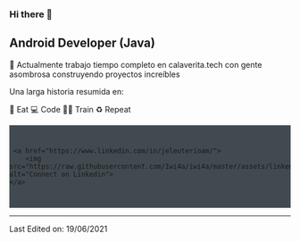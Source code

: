 ### Hi there 👋


## Android Developer (Java)

🔭 Actualmente trabajo tiempo completo en calaverita.tech con gente asombrosa construyendo proyectos increíbles 

Una larga historia resumida en:

🥑 Eat 💻 Code 💪🏽 Train ♻️ Repeat


<div align="left" style="background:#414a50; padding: 25px 0;">
   
     <a href="https://www.linkedin.com/in/jeleuterioam/">
        <img src="https://raw.githubusercontent.com/Iwi4a/iwi4a/master/assets/linkedin.svg" alt="Connect on Linkedin">
    </a>
</div>

-----


Last Edited on: 19/06/2021

<!--
**Eleuterioxz/Eleuterioxz** is a ✨ _special_ ✨ repository because its `README.md` (this file) appears on your GitHub profile.

Here are some ideas to get you started:

- 🔭 I’m currently working on ...
- 🌱 I’m currently learning ...
- 👯 I’m looking to collaborate on ...
- 🤔 I’m looking for help with ...
- 💬 Ask me about ...
- 📫 How to reach me: ...
- 😄 Pronouns: ...
- ⚡ Fun fact: ...
-->
